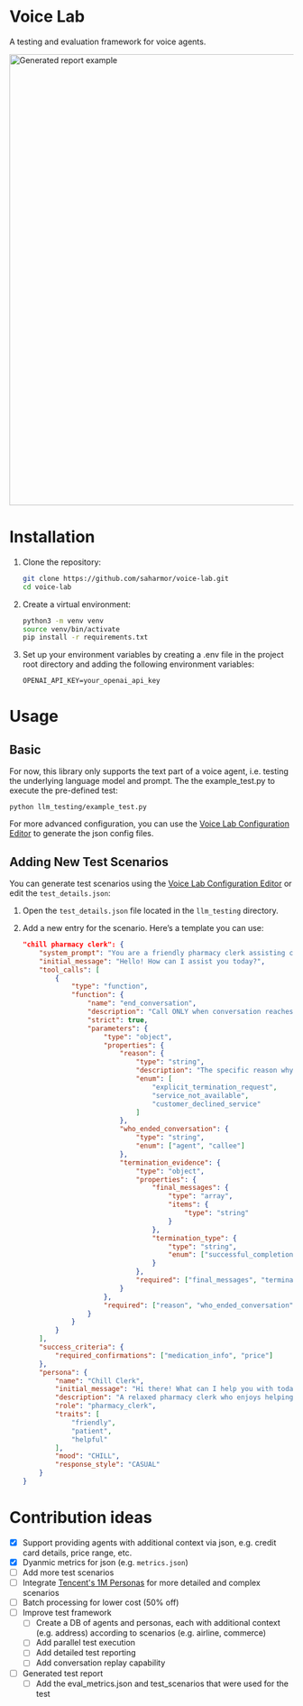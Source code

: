 # Voice Lab
A testing and evaluation framework for voice agents.

<img width="800" alt="Generated report example" src="https://github.com/user-attachments/assets/b241961f-8ab0-4e98-885e-5492573faa8c">

# Installation
1. Clone the repository:
   ```bash
   git clone https://github.com/saharmor/voice-lab.git
   cd voice-lab
   ```

2. Create a virtual environment:
   ```bash
   python3 -m venv venv
   source venv/bin/activate
   pip install -r requirements.txt
   ```

3. Set up your environment variables by creating a .env file in the project root directory and adding the following environment variables:
    ```
    OPENAI_API_KEY=your_openai_api_key
    ```


# Usage
## Basic
For now, this library only supports the text part of a voice agent, i.e. testing the underlying language model and prompt. The the example_test.py to execute the pre-defined test:
```
python llm_testing/example_test.py
```

For more advanced configuration, you can use the [Voice Lab Configuration Editor](https://saharmor.me/voice-lab-ui/) to generate the json config files.

## Adding New Test Scenarios
You can generate test scenarios using the [Voice Lab Configuration Editor](https://saharmor.me/voice-lab-ui/) or edit the `test_details.json`:

1. Open the `test_details.json` file located in the `llm_testing` directory.

2. Add a new entry for the scenario. Here’s a template you can use:
   ```json
   "chill pharmacy clerk": {
       "system_prompt": "You are a friendly pharmacy clerk assisting customers with their medication needs. Make sure to provide clear information and answer any questions.",
       "initial_message": "Hello! How can I assist you today?",
       "tool_calls": [
           {
               "type": "function",
               "function": {
                   "name": "end_conversation",
                   "description": "Call ONLY when conversation reaches clear end state by both sides exchanging farewell messages or one side explicitly stating they want to end the conversation.",
                   "strict": true,
                   "parameters": {
                       "type": "object",
                       "properties": {
                           "reason": {
                               "type": "string",
                               "description": "The specific reason why the conversation must end.",
                               "enum": [
                                   "explicit_termination_request",
                                   "service_not_available",
                                   "customer_declined_service"
                               ]
                           },
                           "who_ended_conversation": {
                               "type": "string",
                               "enum": ["agent", "callee"]
                           },
                           "termination_evidence": {
                               "type": "object",
                               "properties": {
                                   "final_messages": {
                                       "type": "array",
                                       "items": {
                                           "type": "string"
                                       }
                                   },
                                   "termination_type": {
                                       "type": "string",
                                       "enum": ["successful_completion", "early_termination"]
                                   }
                               },
                               "required": ["final_messages", "termination_type"]
                           }
                       },
                       "required": ["reason", "who_ended_conversation", "termination_evidence"]
                   }
               }
           }
       ],
       "success_criteria": {
           "required_confirmations": ["medication_info", "price"]
       },
       "persona": {
           "name": "Chill Clerk",
           "initial_message": "Hi there! What can I help you with today?",
           "description": "A relaxed pharmacy clerk who enjoys helping customers.",
           "role": "pharmacy_clerk",
           "traits": [
               "friendly",
               "patient",
               "helpful"
           ],
           "mood": "CHILL",
           "response_style": "CASUAL"
       }
   }
   ```
# Contribution ideas
- [x] Support providing agents with additional context via json, e.g. credit card details, price range, etc.
- [x] Dyanmic metrics for json (e.g. `metrics.json`)
- [ ] Add more test scenarios
- [ ] Integrate [Tencent's 1M Personas](https://huggingface.co/datasets/proj-persona/PersonaHub) for more detailed and complex scenarios
- [ ] Batch processing for lower cost (50% off)
- [ ] Improve test framework
  - [ ] Create a DB of agents and personas, each with additional context (e.g. address) according to scenarios (e.g. airline, commerce)
  - [ ] Add parallel test execution
  - [ ] Add detailed test reporting
  - [ ] Add conversation replay capability
- [ ] Generated test report
  - [ ] Add the eval_metrics.json and test_scenarios that were used for the test
